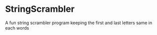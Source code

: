 # StringScrambler
A fun string scrambler program keeping the first and last letters same in each words
